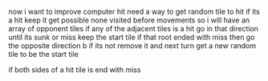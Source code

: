 now i want to improve computer hit
need a way to get random tile to hit
if its a hit keep it
get possible none visited before movements
so i will have an array of opponent tiles
if any of the adjacent tiles is a hit go in that direction until its sunk or miss
keep the start tile if that root ended with miss
then go the opposite direction b
if its not remove it and next turn get a new random tile to be the start tile

if both sides of a hit tile is end with miss
